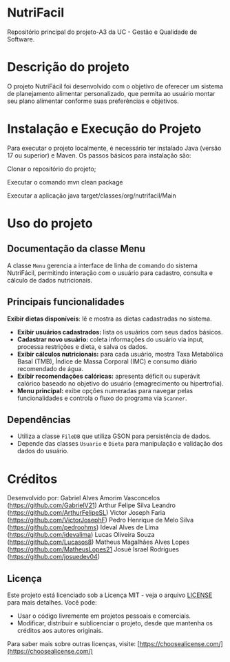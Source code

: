 # NutriFacil
Repositório principal do projeto-A3 da UC - Gestão e Qualidade de Software.

# Descrição do projeto
O projeto NutriFácil foi desenvolvido com o objetivo de oferecer um sistema de planejamento alimentar personalizado, que permita ao usuário montar seu plano alimentar conforme suas preferências e objetivos.
# Instalação e Execução do Projeto
Para executar o projeto localmente, é necessário ter instalado Java (versão 17 ou superior) e Maven.
Os passos básicos para instalação são:

Clonar o repositório do projeto;

Executar o comando mvn clean package

Executar a aplicação java target/classes/org/nutrifacil/Main
# Uso do projeto
## Documentação da classe Menu
A classe `Menu` gerencia a interface de linha de comando do sistema NutriFácil, permitindo interação com o usuário para cadastro, consulta e cálculo de dados nutricionais.

## Principais funcionalidades

**Exibir dietas disponíveis**: lê e mostra as dietas cadastradas no sistema.
- **Exibir usuários cadastrados:** lista os usuários com seus dados básicos.
- **Cadastrar novo usuário:** coleta informações do usuário via input, processa restrições e dieta, e salva os dados.
- **Exibir cálculos nutricionais:** para cada usuário, mostra Taxa Metabólica Basal (TMB), Índice de Massa Corporal (IMC) e consumo diário recomendado de água.
- **Exibir recomendações calóricas:** apresenta déficit ou superávit calórico baseado no objetivo do usuário (emagrecimento ou hipertrofia).
- **Menu principal:** exibe opções numeradas para navegar pelas funcionalidades e controla o fluxo do programa via `Scanner`.

## Dependências

- Utiliza a classe `FileDB` que utiliza GSON para persistência de dados.
- Depende das classes `Usuario` e `Dieta` para manipulação e validação dos dados do usuário.

# Créditos
Desenvolvido por: 
Gabriel Alves Amorim Vasconcelos (https://github.com/GabrielV21)
Arthur Felipe Silva Leandro (https://github.com/ArthurFelipeSL)
Victor Joseph Faria (https://github.com/VictorJosephF)
Pedro Henrique de Melo Silva (https://github.com/pedroohms)
Ideval Alves de Lima (https://github.com/idevalima)
Lucas Oliveira Souza (https://github.com/Lucasos8)
Matheus Magalhães Alves Lopes (https://github.com/MatheusLopes21
Josué Israel Rodrigues (https://github.com/josuedev04)

## Licença
Este projeto está licenciado sob a Licença MIT - veja o arquivo [LICENSE](LICENSE) para mais detalhes.
Você pode:
- Usar o código livremente em projetos pessoais e comerciais.
- Modificar, distribuir e sublicenciar o projeto, desde que mantenha os créditos aos autores originais.

Para saber mais sobre outras licenças, visite: [https://choosealicense.com/](https://choosealicense.com/)
